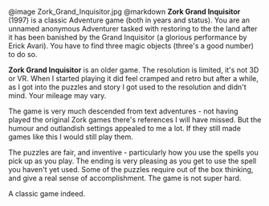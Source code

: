 @image		Zork_Grand_Inquisitor.jpg
@markdown
**Zork Grand Inquisitor** (1997) is a classic Adventure game (both in years and status).
You are an unnamed anonymous Adventurer tasked with restoring
to the the land after it has been banished by the Grand Inquisitor (a 
glorious performance by Erick Avari). You have to find three magic objects
(three's a good number) to do so.

**Zork Grand Inquisitor** is an older game. The resolution is limited, it's 
not 3D or VR. When I started playing it did feel cramped and retro but
after a while, as I got into the puzzles and story I got used to the
resolution and didn't mind. Your mileage may vary.

The game is very much descended from text adventures - not having
played the original Zork games there's references I will have missed.
But the humour and outlandish settings appealed to me a lot.
If they still made games like this I would still play them.

The puzzles are fair, and inventive - particularly how you use the
spells you pick up as you play. The ending is very pleasing as you get 
to use the spell you haven't yet used. Some of the puzzles require 
out of the box thinking, and give a real sense of
accomplishment. The game is not super hard.

A classic game indeed.
